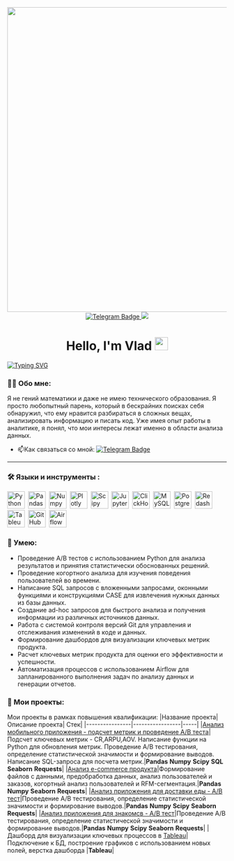 <div id="header" align="center">
  <img src="https://media.giphy.com/media/v1.Y2lkPTc5MGI3NjExNW02ZzAwMDkyc2Y0bmtuZjI2MHM4ZHZsaXc0M2M3dDl5cHlrczgzZSZlcD12MV9pbnRlcm5hbF9naWZfYnlfaWQmY3Q9Zw/l0K4lUxBzIOeJd1EA/giphy.gif" width='700'/>
</div>
<div id="badges" align="center">
  <a href="https://t.me/vboitcev">
  <img src="https://img.shields.io/badge/Telegram-blue?logo=telegram&logoColor=white&style=for-the-badge" alt="Telegram Badge"/>
  </a>
  <a href="https://vk.com/vboitcev">
  <img src="https://img.shields.io/badge/VK-blue?logo=VK&logoColor=white&style=for-the-badge"/>
  </a>
</div>
<h1>
<div align='center'>
 Hello, I'm Vlad
  <img src="https://media.giphy.com/media/hvRJCLFzcasrR4ia7z/giphy.gif" width="30px"/>
</h1>
  
[![Typing SVG](https://readme-typing-svg.herokuapp.com?font=Montserrat&size=30&pause=10&color=FFFFFF&width=230&height=50&lines=Data+Analyst+%F0%9F%94%A5)](https://git.io/typing-svg)
</div>

### :man_technologist: Обо мне:
Я не гений математики и даже не имею технического образования. Я просто любопытный парень, который в бескрайних поисках себя обнаружил, что ему нравится разбираться в сложных вещах, анализировать информацию и писать код. Уже имея опыт работы в аналитике, я понял, что мои интересы лежат именно в области анализа данных.

- :mailbox:Как связаться со мной: [![Telegram Badge](https://img.shields.io/badge/Telegram-blue?logo=telegram&logoColor=white)](https://t.me/vboitcev)

---

### :hammer_and_wrench: Языки и инструменты :
<div>
  <img src="https://img.shields.io/badge/python-white?logo=python&style=for-the-badge" title="Python" alt="Python" height="40"/>&nbsp;
  <img src="https://img.shields.io/badge/pandas-white?logo=pandas&logoColor=blue&style=for-the-badge" title="Pandas" alt="Pandas" height="40"/>&nbsp;
  <img src="https://img.shields.io/badge/numpy-white?logo=numpy&logoColor=blue&style=for-the-badge" title="Numpy" alt="Numpy" height="40"/>&nbsp;
  <img src="https://img.shields.io/badge/plotly-white?logo=plotly&logoColor=blue&style=for-the-badge" title="Plotly" alt="Plotly" height="40"/>&nbsp;
  <img src="https://img.shields.io/badge/Scipy-white?logo=Scipy&logoColor=black&style=for-the-badge" title="Scipy" alt="Scipy" height="40"/>&nbsp;
  <img src="https://img.shields.io/badge/Jupyter_notebook-white?logo=Jupyter&style=for-the-badge" title="Jupyter" alt="Jupyter" height="40"/>&nbsp;
  <img src="https://img.shields.io/badge/Clickhouse-white?logo=Clickhouse&style=for-the-badge" title="ClickHouse" alt="ClickHouse" height="40"/>&nbsp;
  <img src="https://img.shields.io/badge/mySQL-white?logo=mySQL&s&style=for-the-badge" title="MySQL"  alt="MySQL" height="40"/>&nbsp;
  <img src="https://img.shields.io/badge/PostgreSQL-white?logo=PostgreSQL&s&style=for-the-badge" title="PostgreSQL" alt="PostgreSQL" height="40"/>&nbsp;
  <img src="https://img.shields.io/badge/redash-white?logo=redash&logoColor=black&style=for-the-badge" title="Redash" alt="Redash" height="40"/>&nbsp;
  <img src="https://img.shields.io/badge/Tableau-white?logo=Tableau&s&logoColor=yellow&style=for-the-badge" title="Tableua" alt="Tableua" height="40"/>&nbsp;
  <img src="https://img.shields.io/badge/github-white?logo=github&logoColor=black&style=for-the-badge" title="GitHub" alt="GitHub" height="40"/>&nbsp;
  <img src="https://img.shields.io/badge/Airflow-white?logo=Airflow&style=for-the-badge" title="Airflow" alt="Airflow" height="40"/>&nbsp;
  

  
</div>

### :metal: Умею:
<ul>
    <li>Проведение А/В тестов с использованием Python для анализа результатов и принятия статистически обоснованных решений.</li>
    <li>Проведение когортного анализа для изучения поведения пользователей во времени.</li>
    <li>Написание SQL запросов с вложенными запросами, оконными функциями и конструкциями CASE для извлечения нужных данных из базы данных.</li>
    <li>Создание ad-hoc запросов для быстрого анализа и получения информации из различных источников данных.</li>
    <li>Работа с системой контроля версий Git для управления и отслеживания изменений в коде и данных.</li>
    <li>Формирование дашбордов для визуализации ключевых метрик продукта.</li>
    <li>Расчет ключевых метрик продукта для оценки его эффективности и успешности.</li>
    <li>Автоматизация процессов с использованием Airflow для запланированного выполнения задач по анализу данных и генерации отчетов.</li>
</ul>

### :book: Мои проекты:
Мои проекты в рамках повышения квалификации:
|Название проекта| Описание проекта| Стек|
|----------------|-----------------|-----|
|[Анализ мобильного приложения - подсчет метрик и проведение A/B теста](https://github.com/VBoitcev/DA/blob/main/AB_test_SQL_python.ipynb)|Подсчет ключевых метрик - CR,ARPU,AOV. Написание функции на Python для обновления метрик. Проведение A/B тестирования, определение статистической значимости и формирование выводов. Написание SQL-запроса для посчета метрик.|**Pandas** **Numpy** **Scipy** **SQL** **Seaborn** **Requests**|
|[Анализ e-commerce продукта](https://github.com/VBoitcev/DA/blob/main/E-commerce_project.ipynb)|Формирование файлов с данными, предобработка данных, анализ пользователей и заказов, когортный анализ пользователей и RFM-сегментация.|**Pandas** **Numpy** **Seaborn** **Requests**|
|[Анализ приложения для доставки еды - A/B тест](https://github.com/VBoitcev/DA/blob/main/Deelivery_app_project_2.ipynb)|Проведение A/B тестирования, определение статистической значимости и формирование выводов.|**Pandas** **Numpy** **Scipy** **Seaborn** **Requests**|
|[Анализ приложения для знакомсв - A/B тест](https://github.com/VBoitcev/DA/blob/main/Dating_app_project.ipynb)|Проведение A/B тестирования, определение статистической значимости и формирование выводов.|**Pandas** **Numpy** **Scipy** **Seaborn** **Requests**|
|Дашборд для визуализации ключевых процессов в [Tableau](https://public.tableau.com/app/profile/vladislav.boitcev/viz/Satisfaction_17032715636050/Dashboard1?publish=yes)|Подключение к БД, построение графиков с использованием новых полей, верстка дашборда |**Tableau**|


